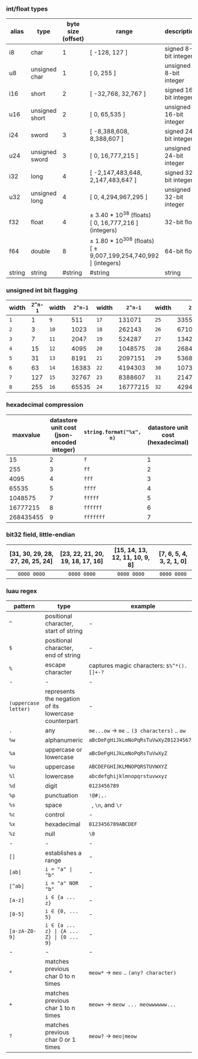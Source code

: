 ### int/float types

|alias|type|byte size (offset)|range|description|
|-|-|-|-|-|
|i8|char|1|[ -128, 127 ]|signed 8-bit integer|
|u8|unsigned char|1|[ 0, 255 ]|unsigned 8-bit integer|
|i16|short|2|[ -32,768, 32,767 ]|signed 16-bit integer|
|u16|unsigned short|2|[ 0, 65,535 ]|unsigned 16-bit integer|
|i24|sword|3|[ -8,388,608, 8,388,607 ]|signed 24-bit integer|
|u24|unsigned sword|3|[ 0, 16,777,215 ]|unsigned 24-bit integer|
|i32|long|4|[ -2,147,483,648, 2,147,483,647 ]|signed 32-bit integer|
|u32|unsigned long|4|[ 0, 4,294,967,295 ]|unsigned 32-bit integer|
|f32|float|4|± 3.40 * 10<sup>38</sup> (floats)<br>[ 0, 16,777,216 ] (integers)|32-bit float|
|f64|double|8|± 1.80 * 10<sup>308</sup> (floats)<br>[ ± 9,007,199,254,740,992 ] (integers)|64-bit float|
|string|string|#string|#string|string|

### unsigned int bit flagging

|width|`2^n-1`|width|`2^n-1`|width|`2^n-1`|width|`2^n-1`|
|-|-|-|-|-|-|-|-|
|`1`|1|`9`|511|`17`|131071|`25`|33554431|
|`2`|3|`10`|1023|`18`|262143|`26`|67108863|
|`3`|7|`11`|2047|`19`|524287|`27`|134217727|
|`4`|15|`12`|4095|`20`|1048575|`28`|268435455|
|`5`|31|`13`|8191|`21`|2097151|`29`|536870911|
|`6`|63|`14`|16383|`22`|4194303|`30`|1073741823|
|`7`|127|`15`|32767|`23`|8388607|`31`|2147483647|
|`8`|255|`16`|65535|`24`|16777215|`32`|4294967295|

### hexadecimal compression

|maxvalue|datastore unit cost (json-encoded integer)|`string.format("%x", n)`|datastore unit cost (hexadecimal)|
|-|-|-|-|
|15|2|`f`|1|
|255|3|`ff`|2|
|4095|4|`fff`|3|
|65535|5|`ffff`|4|
|1048575|7|`fffff`|5|
|16777215|8|`ffffff`|6|
|268435455|9|`fffffff`|7|

### bit32 field, little-endian

|[31, 30, 29, 28, 27, 26, 25, 24]|[23, 22, 21, 20, 19, 18, 17, 16]|[15, 14, 13, 12, 11, 10, 9, 8]|[7, 6, 5, 4, 3, 2, 1, 0]|
|:-:|:-:|:-:|:-:|
|`0000 0000`|`0000 0000`|`0000 0000`|`0000 0000`|

### luau regex

|pattern|type|example|
|-|-|-|
|`^`|positional character, start of string|-|
|`$`|positional character, end of string|-|
|`%`|escape character|captures magic characters: `$%^*().[]+-?`|
|-|-|-|
|`(uppercase letter)`|represents the negation of its lowercase counterpart|-|
|`.`|any|`me...ow` -> `me` .. `(3 characters)` .. `ow`|
|`%w`|alphanumeric|`aBcDeFgHiJkLmNoPqRsTuVwXyZ0123456789`|
|`%a`|uppercase or lowercase|`aBcDeFgHiJkLmNoPqRsTuVwXyZ`|
|`%u`|uppercase|`ABCDEFGHIJKLMNOPQRSTUVWXYZ`|
|`%l`|lowercase|`abcdefghijklmnopqrstuvwxyz`|
|`%d`|digit|`0123456789`|
|`%p`|punctuation|`!@#;,.`|
|`%s`|space|` `, `\n`, and `\r`|
|`%c`|control|-|
|`%x`|hexadecimal|`0123456789ABCDEF`|
|`%z`|null|`\0`|
|-|-|-|
|`[]`|establishes a range|-|
|`[ab]`|`i = "a" \| "b"`|-|
|`[^ab]`|`i = "a" NOR "b"`|-|
|`[a-z]`|`i ∈ {a ... z}`|-|
|`[0-5]`|`i ∈ {0, ... 5}`|-|
|`[a-zA-Z0-9]`|`i ∈ {a ... z} \| {A ... Z} \| {0 ... 9}`|-|
|-|-|-|
|`*`|matches previous char 0 to n times|`meow*` -> `meo` .. `(any? character)`|
|`+`|matches previous char 1 to n times|`meow+` -> `meow ... meowwwwww...`|
|`?`|matches previous char 0 or 1 times|`meow?` -> `meo\|meow`|